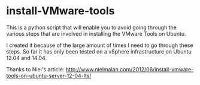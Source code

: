 install-VMware-tools
====================

This is a python script that will enable you to avoid going through the various steps that are involved in installing the VMware Tools on Ubuntu.

I created it because of the large amount of times I need to go through these steps. So far it has only been tested on a vSphere infrastructure on Ubuntu 12.04 and 14.04.

Thanks to Niel's article:
http://www.nielmalan.com/2012/06/install-vmware-tools-on-ubuntu-server-12-04-lts/
